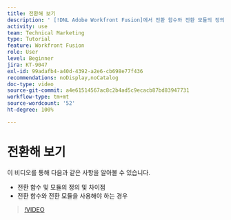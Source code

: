 ```yaml
---
title: 전환해 보기
description: ' [!DNL Adobe Workfront Fusion]에서 전환 함수와 전환 모듈의 정의, 전환 함수와 전환 모듈을 사용해야 하는 경우에 대해 알아봅니다.'
activity: use
team: Technical Marketing
type: Tutorial
feature: Workfront Fusion
role: User
level: Beginner
jira: KT-9047
exl-id: 99adafb4-a40d-4392-a2e6-cb698e77f436
recommendations: noDisplay,noCatalog
doc-type: video
source-git-commit: a4e61514567ac8c2b4ad5c9ecacb87bd83947731
workflow-type: tm+mt
source-wordcount: '52'
ht-degree: 100%

---
```


# 전환해 보기

이 비디오를 통해 다음과 같은 사항을 알아볼 수 있습니다.

* 전환 함수 및 모듈의 정의 및 차이점
* 전환 함수와 전환 모듈을 사용해야 하는 경우

>[!VIDEO](https://video.tv.adobe.com/v/335288/?quality=12&learn=on)

